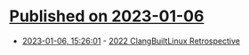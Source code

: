 # [Published on 2023-01-06](index.md)

* [2023-01-06, 15:26:01](https://lobste.rs/s/wogir0/2022_clangbuiltlinux_retrospective) - [2022 ClangBuiltLinux Retrospective](https://nathanchance.dev/posts/2022-cbl-retrospective/)
